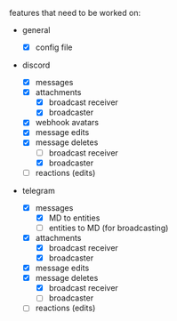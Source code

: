 features that need to be worked on:

- general

  - [x] config file

- discord

  - [x] messages
  - [x] attachments
    - [x] broadcast receiver
    - [x] broadcaster
  - [x] webhook avatars
  - [x] message edits
  - [x] message deletes
    - [ ] broadcast receiver
    - [x] broadcaster
  - [ ] reactions (edits)

- telegram

  - [x] messages
    - [x] MD to entities
    - [ ] entities to MD (for broadcasting)
  - [x] attachments
    - [x] broadcast receiver
    - [x] broadcaster
  - [x] message edits
  - [x] message deletes
    - [x] broadcast receiver
    - [ ] broadcaster
  - [ ] reactions (edits)
